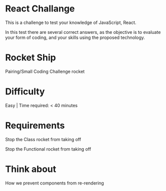 # React Challange
This is a challenge to test your knowledge of JavaScript, React.

In this test there are several correct answers, as the objective is to evaluate your form of coding, and your skills using the proposed technology.

# Rocket Ship
Pairing/Small Coding Challenge rocket

# Difficulty
Easy | Time required: < 40 minutes

# Requirements
Stop the Class rocket from taking off

Stop the Functional rocket from taking off

# Think about
How we prevent components from re-rendering
